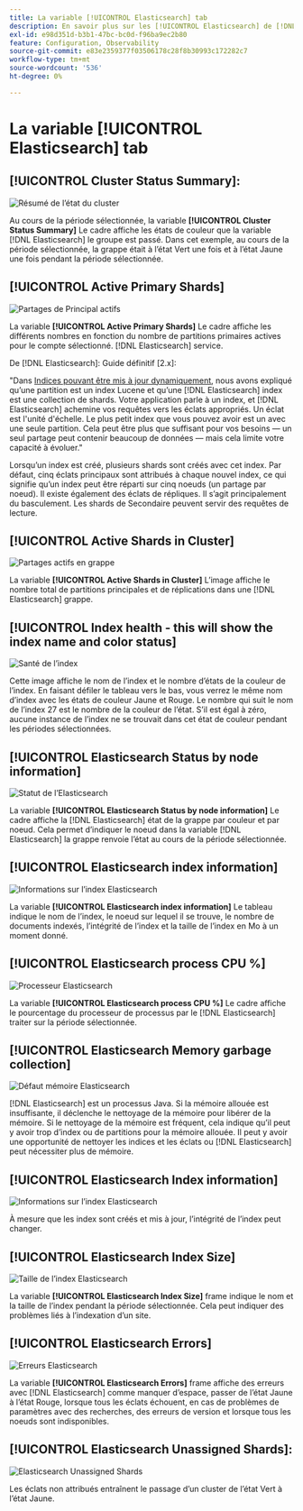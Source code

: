 ```yaml
---
title: La variable [!UICONTROL Elasticsearch] tab
description: En savoir plus sur les [!UICONTROL Elasticsearch] de [!DNL Observation for Adobe Commerce].
exl-id: e98d351d-b3b1-47bc-bc0d-f96ba9ec2b80
feature: Configuration, Observability
source-git-commit: e83e2359377f03506178c28f8b30993c172282c7
workflow-type: tm+mt
source-wordcount: '536'
ht-degree: 0%

---
```


# La variable [!UICONTROL Elasticsearch] tab

## [!UICONTROL Cluster Status Summary]:

![Résumé de l’état du cluster](../../assets/tools/cluster-status-summary.jpg)

Au cours de la période sélectionnée, la variable **[!UICONTROL Cluster Status Summary]** Le cadre affiche les états de couleur que la variable [!DNL Elasticsearch] le groupe est passé. Dans cet exemple, au cours de la période sélectionnée, la grappe était à l’état Vert une fois et à l’état Jaune une fois pendant la période sélectionnée.

## [!UICONTROL Active Primary Shards]

![Partages de Principal actifs](../../assets/tools/active-primary-shards.jpg)

La variable **[!UICONTROL Active Primary Shards]** Le cadre affiche les différents nombres en fonction du nombre de partitions primaires actives pour le compte sélectionné. [!DNL Elasticsearch] service.

De [!DNL Elasticsearch]: Guide définitif [2.x]:

&quot;Dans [Indices pouvant être mis à jour dynamiquement](https://www.elastic.co/guide/en/elasticsearch/guide/2.x/dynamic-indices.html), nous avons expliqué qu’une partition est un index Lucene et qu’une [!DNL Elasticsearch] index est une collection de shards. Votre application parle à un index, et [!DNL Elasticsearch] achemine vos requêtes vers les éclats appropriés. Un éclat est l&#39;unité d&#39;échelle. Le plus petit index que vous pouvez avoir est un avec une seule partition. Cela peut être plus que suffisant pour vos besoins — un seul partage peut contenir beaucoup de données — mais cela limite votre capacité à évoluer.&quot;

Lorsqu’un index est créé, plusieurs shards sont créés avec cet index. Par défaut, cinq éclats principaux sont attribués à chaque nouvel index, ce qui signifie qu’un index peut être réparti sur cinq noeuds (un partage par noeud). Il existe également des éclats de répliques. Il s’agit principalement du basculement. Les shards de Secondaire peuvent servir des requêtes de lecture.

## [!UICONTROL Active Shards in Cluster]

![Partages actifs en grappe](../../assets/tools/active-shards-in-cluster.jpg)

La variable **[!UICONTROL Active Shards in Cluster]** L’image affiche le nombre total de partitions principales et de réplications dans une [!DNL Elasticsearch] grappe.

## [!UICONTROL Index health - this will show the index name and color status]

![Santé de l’index](../../assets/tools/index-health.jpg)

Cette image affiche le nom de l’index et le nombre d’états de la couleur de l’index. En faisant défiler le tableau vers le bas, vous verrez le même nom d’index avec les états de couleur Jaune et Rouge. Le nombre qui suit le nom de l’index 27 est le nombre de la couleur de l’état. S’il est égal à zéro, aucune instance de l’index ne se trouvait dans cet état de couleur pendant les périodes sélectionnées.

## [!UICONTROL Elasticsearch Status by node information]

![Statut de l’Elasticsearch](../../assets/tools/elasticsearch-status-by-node.jpg)

La variable **[!UICONTROL Elasticsearch Status by node information]** Le cadre affiche la [!DNL Elasticsearch] état de la grappe par couleur et par noeud. Cela permet d’indiquer le noeud dans la variable [!DNL Elasticsearch] la grappe renvoie l’état au cours de la période sélectionnée.

## [!UICONTROL Elasticsearch index information]

![Informations sur l’index Elasticsearch](../../assets/tools/elasticsearch-tab-elasticsearch-index-information-image-1.jpg)

La variable **[!UICONTROL Elasticsearch index information]** Le tableau indique le nom de l’index, le noeud sur lequel il se trouve, le nombre de documents indexés, l’intégrité de l’index et la taille de l’index en Mo à un moment donné.

## [!UICONTROL Elasticsearch process CPU %]

![Processeur Elasticsearch](../../assets/tools/elasticsearch-process-cpu.jpg)

La variable **[!UICONTROL Elasticsearch process CPU %]** Le cadre affiche le pourcentage du processeur de processus par le [!DNL Elasticsearch] traiter sur la période sélectionnée.

## [!UICONTROL Elasticsearch Memory garbage collection]

![Défaut mémoire Elasticsearch](../../assets/tools/elasticsearch-memory-garbage.jpg)

[!DNL Elasticsearch] est un processus Java. Si la mémoire allouée est insuffisante, il déclenche le nettoyage de la mémoire pour libérer de la mémoire. Si le nettoyage de la mémoire est fréquent, cela indique qu’il peut y avoir trop d’index ou de partitions pour la mémoire allouée. Il peut y avoir une opportunité de nettoyer les indices et les éclats ou [!DNL Elasticsearch] peut nécessiter plus de mémoire.

## [!UICONTROL Elasticsearch Index information]

![Informations sur l’index Elasticsearch](../../assets/tools/elasticsearch-index-information-2.jpg)

À mesure que les index sont créés et mis à jour, l’intégrité de l’index peut changer.

## [!UICONTROL Elasticsearch Index Size]

![Taille de l’index Elasticsearch](../../assets/tools/elasticsearch-index-size.jpg)

La variable **[!UICONTROL Elasticsearch Index Size]** frame indique le nom et la taille de l’index pendant la période sélectionnée. Cela peut indiquer des problèmes liés à l’indexation d’un site.

## [!UICONTROL Elasticsearch Errors]

![Erreurs Elasticsearch](../../assets/tools/elasticsearch-tab-elasticsearch-errors.jpg)

La variable **[!UICONTROL Elasticsearch Errors]** frame affiche des erreurs avec [!DNL Elasticsearch] comme manquer d’espace, passer de l’état Jaune à l’état Rouge, lorsque tous les éclats échouent, en cas de problèmes de paramètres avec des recherches, des erreurs de version et lorsque tous les noeuds sont indisponibles.

## [!UICONTROL Elasticsearch Unassigned Shards]:

![Elasticsearch Unassigned Shards](../../assets/tools/elasticsearch-unassigned-shards.jpg)

Les éclats non attribués entraînent le passage d’un cluster de l’état Vert à l’état Jaune.
